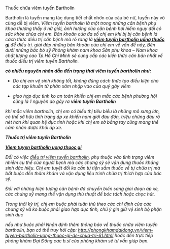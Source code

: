 Thuốc chữa viêm tuyến Bartholin

Bartholin là tuyến mang tác dụng tiết chất nhờn của cậu bé nữ, tuyến này vô cùng dễ bị viêm.<i> Viêm tuyến bartholin<i> là một trong những căn bệnh phụ khoa thường thấy ở nữ giới, ảnh hưởng của căn bệnh hơi hiểm nguy đối có sức khỏe chủa chị em. Băn khoăn của đa số chị em khi bị bị căn bệnh là cách thức điều trị căn bệnh mà rõ ràng là <a rel="dofollow" href="http://phongkhamdaidong.vn/viem-tuyen-bartholin-uong-thuoc-gi-de-chua-tri-61.html"><b>viêm tuyến bartholin uống thuốc gì</b></a> để điều trị. giải đáp những băn khoăn của chị em về vấn đề này, Bên dưới những bác bỏ sỹ Phòng khám nam khoa Sản phụ khoa – Nam khoa chất lượng cao Tp.Hồ Chí Minh sẽ cung cấp các kiến thức căn bản nhất về thuốc điều trị viêm tuyến Bartholin.

<b>có nhiều nguyên nhân dẫn đến trạng thái viêm tuyến bartholin như:</b>

- Do chị em vệ sinh không tốt, không đúng cách thức tạo điều kiện cho các tạp khuẩn từ phân xâm nhập vào của quý gây viêm

- giao hợp dục tình ko an toàn khiến chị em mắc các bệnh phường hội cũng là 1 nguyên do gây ra <b>viêm tuyến Bartholin</b>

khi mắc viêm bartholin, chị em có biểu thị tiêu biểu là những mô sưng lớn, có thế sở hữu tình trạng áp xe khiến nam giới đau đớn, triệu chứng đau rõ nét hơn khi quan hệ dục tình hoặc khi chị em sờ bằng tay cũng mang thể cảm nhận được khối áp xe.

<b>Thuốc trị viêm tuyến Bartholin</b>

<a rel="dofollow" href="http://phongkhamdaidong.vn/viem-tuyen-bartholin-uong-thuoc-gi-de-chua-tri-61.html"><b>Viem tuyen  bartholin uong thuoc gi </b></a>

Đối có việc <u>điều trị viêm tuyến bartholin</u>, phụ thuộc vào tình trạng viêm nhiễm cụ thể của người bẹnh mà các chưng sỹ sẽ vận dụng thuốc kháng sinh đặc hiệu. Chị em tuyệt đối ko cần tự tiện sắm thuốc về tự chữa trị mà bắt buộc đến thăm khám và vận dụng liệu trình chữa trị thích hợp của bác sỹ.

Đối với những hiện tượng căn bệnh đã chuyển biến sang giai đoạn áp xe, các chưng sỹ mang thể vận dụng thủ thuật để bóc tách hoặc chọc hút.

Trong thời kỳ trị, chị em buộc phải tuân thủ theo các chỉ định của các chưng sỹ và ko buộc phải giao hợp dục tình, chú ý gìn giữ vệ sinh bộ phận sinh dục

nếu như buộc phải Nhận định thêm thông báo về thuốc chữa viêm tuyến bartholin, bạn có thể truy hỏi cập: <a href="http://phongkhamdaidong.vn/viem-tuyen-bartholin-uong-thuoc-gi-de-chua-tri-61.html">http://phongkhamdaidong.vn/viem-tuyen-bartholin-uong-thuoc-gi-de-chua-tri-61.html</b> hoặc đến trực tiếp phòng khám Đại Đông các b.sĩ của phòng khám sẽ tư vấn giúp bạn.
